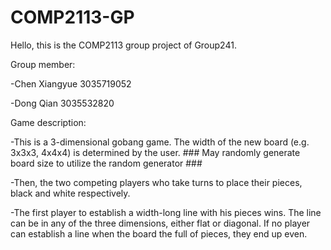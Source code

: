 # COMP2113-GP
Hello, this is the COMP2113 group project of Group241.

Group member:

-Chen Xiangyue 3035719052

-Dong Qian 3035532820

Game description:

-This is a 3-dimensional gobang game. The width of the new board (e.g. 3x3x3, 4x4x4) is determined by the user. ### May randomly generate board size to utilize the random generator ###

-Then, the two competing players who take turns to place their pieces, black and white respectively. 

-The first player to establish a width-long line with his pieces wins. The line can be in any of the three dimensions, either flat or diagonal. If no player can establish a line when the board the full of pieces, they end up even. 
